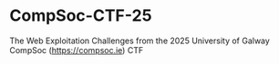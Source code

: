 # CompSoc-CTF-25
The Web Exploitation Challenges from the 2025 University of Galway CompSoc (https://compsoc.ie) CTF 
